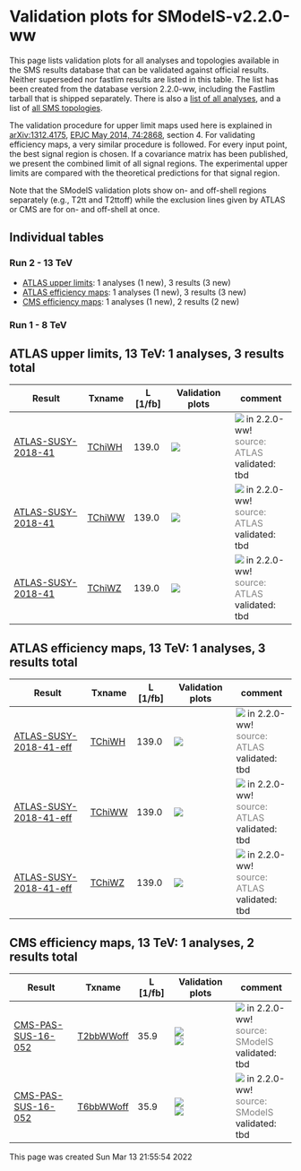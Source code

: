 
# Validation plots for SModelS-v2.2.0-ww

This page lists validation plots for all analyses and topologies available in
the SMS results database that can be validated against official results.
Neither superseded nor fastlim results are listed in this table. The list has been created from the
database version 2.2.0-ww, including the Fastlim tarball that is shipped separately.
There is also a [list of all analyses](ListOfAnalyses220-ww), and
a list of [all SMS topologies](SmsDictionary220-ww).

The validation procedure for upper limit maps used here is explained in [arXiv:1312.4175](http://arxiv.org/abs/1312.4175),  [EPJC May 2014, 74:2868](http://link.springer.com/article/10.1140/epjc/s10052-014-2868-5), section 4. For validating efficiency maps, a very similar procedure is followed. For every input point, the best signal region is chosen. If a covariance matrix has been published, we present the combined limit of all signal regions. The experimental upper limits are compared with the theoretical predictions for that signal region.

Note that the SModelS validation plots show on- and off-shell regions
separately (e.g., T2tt and T2ttoff) while the exclusion lines given by ATLAS or
CMS are for on- and off-shell at once.

## Individual tables

### Run 2 - 13 TeV
 * [ATLAS upper limits](#ATLASupperlimits13): 1 analyses (1 new), 3 results (3 new)
 * [ATLAS efficiency maps](#ATLASefficiencymaps13): 1 analyses (1 new), 3 results (3 new)
 * [CMS efficiency maps](#CMSefficiencymaps13): 1 analyses (1 new), 2 results (2 new)

### Run 1 - 8 TeV


<a name="ATLASupperlimits13"></a>
## ATLAS upper limits, 13 TeV: 1 analyses, 3 results total

| **Result** | **Txname** | **L [1/fb]** | **Validation plots** | **comment** |
|------------|------------|--------------|----------------------|-------------|
| [ATLAS-SUSY-2018-41](https://atlas.web.cern.ch/Atlas/GROUPS/PHYSICS/PAPERS/SUSY-2018-41/) | [TChiWH](SmsDictionary220-ww#TChiWH)| 139.0|<a href="https://smodels.github.io/validation/220-ww/13TeV/ATLAS/ATLAS-SUSY-2018-41/validation/TChiWH_2EqMassAx_EqMassBy_pretty.png"><img src="https://smodels.github.io/validation/220-ww/13TeV/ATLAS/ATLAS-SUSY-2018-41/validation/TChiWH_2EqMassAx_EqMassBy_pretty.png?1488204954" /></a>  | <img src="https://smodels.github.io/pics/new.png" /> in 2.2.0-ww! <br><font color='grey'>source: ATLAS</font><br>validated: tbd<br> |
| [ATLAS-SUSY-2018-41](https://atlas.web.cern.ch/Atlas/GROUPS/PHYSICS/PAPERS/SUSY-2018-41/) | [TChiWW](SmsDictionary220-ww#TChiWW)| 139.0|<a href="https://smodels.github.io/validation/220-ww/13TeV/ATLAS/ATLAS-SUSY-2018-41/validation/TChiWW_2EqMassAx_EqMassBy_pretty.png"><img src="https://smodels.github.io/validation/220-ww/13TeV/ATLAS/ATLAS-SUSY-2018-41/validation/TChiWW_2EqMassAx_EqMassBy_pretty.png?1488204954" /></a>  | <img src="https://smodels.github.io/pics/new.png" /> in 2.2.0-ww! <br><font color='grey'>source: ATLAS</font><br>validated: tbd<br> |
| [ATLAS-SUSY-2018-41](https://atlas.web.cern.ch/Atlas/GROUPS/PHYSICS/PAPERS/SUSY-2018-41/) | [TChiWZ](SmsDictionary220-ww#TChiWZ)| 139.0|<a href="https://smodels.github.io/validation/220-ww/13TeV/ATLAS/ATLAS-SUSY-2018-41/validation/TChiWZ_2EqMassAx_EqMassBy_pretty.png"><img src="https://smodels.github.io/validation/220-ww/13TeV/ATLAS/ATLAS-SUSY-2018-41/validation/TChiWZ_2EqMassAx_EqMassBy_pretty.png?1488204954" /></a>  | <img src="https://smodels.github.io/pics/new.png" /> in 2.2.0-ww! <br><font color='grey'>source: ATLAS</font><br>validated: tbd<br> |


<a name="ATLASefficiencymaps13"></a>
## ATLAS efficiency maps, 13 TeV: 1 analyses, 3 results total

| **Result** | **Txname** | **L [1/fb]** | **Validation plots** | **comment** |
|------------|------------|--------------|----------------------|-------------|
| [ATLAS-SUSY-2018-41-eff](https://atlas.web.cern.ch/Atlas/GROUPS/PHYSICS/PAPERS/SUSY-2018-41/) | [TChiWH](SmsDictionary220-ww#TChiWH)| 139.0|<a href="https://smodels.github.io/validation/220-ww/13TeV/ATLAS/ATLAS-SUSY-2018-41-eff/validation/TChiWH_2EqMassAx_EqMassBy_pretty.png"><img src="https://smodels.github.io/validation/220-ww/13TeV/ATLAS/ATLAS-SUSY-2018-41-eff/validation/TChiWH_2EqMassAx_EqMassBy_pretty.png?1488204954" /></a>  | <img src="https://smodels.github.io/pics/new.png" /> in 2.2.0-ww! <br><font color='grey'>source: ATLAS</font><br>validated: tbd<br> |
| [ATLAS-SUSY-2018-41-eff](https://atlas.web.cern.ch/Atlas/GROUPS/PHYSICS/PAPERS/SUSY-2018-41/) | [TChiWW](SmsDictionary220-ww#TChiWW)| 139.0|<a href="https://smodels.github.io/validation/220-ww/13TeV/ATLAS/ATLAS-SUSY-2018-41-eff/validation/TChiWW_2EqMassAx_EqMassBy_pretty.png"><img src="https://smodels.github.io/validation/220-ww/13TeV/ATLAS/ATLAS-SUSY-2018-41-eff/validation/TChiWW_2EqMassAx_EqMassBy_pretty.png?1488204954" /></a>  | <img src="https://smodels.github.io/pics/new.png" /> in 2.2.0-ww! <br><font color='grey'>source: ATLAS</font><br>validated: tbd<br> |
| [ATLAS-SUSY-2018-41-eff](https://atlas.web.cern.ch/Atlas/GROUPS/PHYSICS/PAPERS/SUSY-2018-41/) | [TChiWZ](SmsDictionary220-ww#TChiWZ)| 139.0|<a href="https://smodels.github.io/validation/220-ww/13TeV/ATLAS/ATLAS-SUSY-2018-41-eff/validation/TChiWZ_2EqMassAx_EqMassBy_pretty.png"><img src="https://smodels.github.io/validation/220-ww/13TeV/ATLAS/ATLAS-SUSY-2018-41-eff/validation/TChiWZ_2EqMassAx_EqMassBy_pretty.png?1488204954" /></a>  | <img src="https://smodels.github.io/pics/new.png" /> in 2.2.0-ww! <br><font color='grey'>source: ATLAS</font><br>validated: tbd<br> |


<a name="CMSefficiencymaps13"></a>
## CMS efficiency maps, 13 TeV: 1 analyses, 2 results total

| **Result** | **Txname** | **L [1/fb]** | **Validation plots** | **comment** |
|------------|------------|--------------|----------------------|-------------|
| [CMS-PAS-SUS-16-052](http://cms-results.web.cern.ch/cms-results/public-results/preliminary-results/SUS-16-052/index.html) | [T2bbWWoff](SmsDictionary220-ww#T2bbWWoff)| 35.9|<a href="https://smodels.github.io/validation/220-ww/13TeV/CMS/CMS-PAS-SUS-16-052-eff/validation/T2bbWWoff_2EqMassAx_EqMassBx-y_combined_pretty.png"><img src="https://smodels.github.io/validation/220-ww/13TeV/CMS/CMS-PAS-SUS-16-052-eff/validation/T2bbWWoff_2EqMassAx_EqMassBx-y_combined_pretty.png?1488204954" /></a><BR><a href="https://smodels.github.io/validation/220-ww/13TeV/CMS/CMS-PAS-SUS-16-052-eff/validation/T2bbWWoff_2EqMassAx_EqMassBx-y_pretty.png"><img src="https://smodels.github.io/validation/220-ww/13TeV/CMS/CMS-PAS-SUS-16-052-eff/validation/T2bbWWoff_2EqMassAx_EqMassBx-y_pretty.png?1488204954" /></a>  | <img src="https://smodels.github.io/pics/new.png" /> in 2.2.0-ww! <br><font color='grey'>source: SModelS</font><br>validated: tbd<br> |
| [CMS-PAS-SUS-16-052](http://cms-results.web.cern.ch/cms-results/public-results/preliminary-results/SUS-16-052/index.html) | [T6bbWWoff](SmsDictionary220-ww#T6bbWWoff)| 35.9|<a href="https://smodels.github.io/validation/220-ww/13TeV/CMS/CMS-PAS-SUS-16-052-eff/validation/T6bbWWoff_2EqMassAx_EqMassBx-0.5y_EqMassCx-y_combined_pretty.png"><img src="https://smodels.github.io/validation/220-ww/13TeV/CMS/CMS-PAS-SUS-16-052-eff/validation/T6bbWWoff_2EqMassAx_EqMassBx-0.5y_EqMassCx-y_combined_pretty.png?1488204954" /></a><BR><a href="https://smodels.github.io/validation/220-ww/13TeV/CMS/CMS-PAS-SUS-16-052-eff/validation/T6bbWWoff_2EqMassAx_EqMassBx-0.5y_EqMassCx-y_pretty.png"><img src="https://smodels.github.io/validation/220-ww/13TeV/CMS/CMS-PAS-SUS-16-052-eff/validation/T6bbWWoff_2EqMassAx_EqMassBx-0.5y_EqMassCx-y_pretty.png?1488204954" /></a>  | <img src="https://smodels.github.io/pics/new.png" /> in 2.2.0-ww! <br><font color='grey'>source: SModelS</font><br>validated: tbd<br> |

This page was created Sun Mar 13 21:55:54 2022
